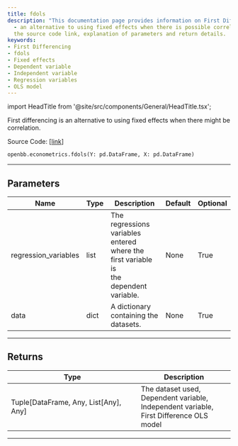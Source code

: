 ```yaml
---
title: fdols
description: "This documentation page provides information on First Differencing (fdols)"
  - an alternative to using fixed effects when there is possible correlation. It contains
  the source code link, explanation of parameters and return details.
keywords:
- First Differencing
- fdols
- Fixed effects
- Dependent variable
- Independent variable
- Regression variables
- OLS model
---
```


import HeadTitle from '@site/src/components/General/HeadTitle.tsx';

<HeadTitle title="econometrics.fdols - Reference | OpenBB SDK Docs" />

First differencing is an alternative to using fixed effects when there might be correlation.

Source Code: [[link](https://github.com/OpenBB-finance/OpenBBTerminal/tree/main/openbb_terminal/econometrics/regression_model.py#L399)]

```python
openbb.econometrics.fdols(Y: pd.DataFrame, X: pd.DataFrame)
```

---

## Parameters

| Name | Type | Description | Default | Optional |
| ---- | ---- | ----------- | ------- | -------- |
| regression_variables | list | The regressions variables entered where the first variable is<br/>the dependent variable. | None | True |
| data | dict | A dictionary containing the datasets. | None | True |


---

## Returns

| Type | Description |
| ---- | ----------- |
| Tuple[DataFrame, Any, List[Any], Any] | The dataset used,<br/>Dependent variable,<br/>Independent variable,<br/>First Difference OLS model |
---
